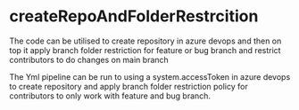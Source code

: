 # createRepoAndFolderRestrcition
The code can be utilised to create repository in azure devops and then on top it apply branch folder restriction for feature or bug branch and restrict contributors to do changes on main branch

The Yml pipeline can be run to using a system.accessToken in azure devops to create repository and apply branch folder restriction policy for contributors to only work with feature and bug branch.
